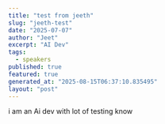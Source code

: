 ```yaml
---
title: "test from jeeth"
slug: "jeeth-test"
date: "2025-07-07"
author: "Jeet"
excerpt: "AI Dev"
tags:
  - speakers
published: true
featured: true
generated_at: "2025-08-15T06:37:10.835495"
layout: "post"
---
```


i am an Ai dev with lot of testing know